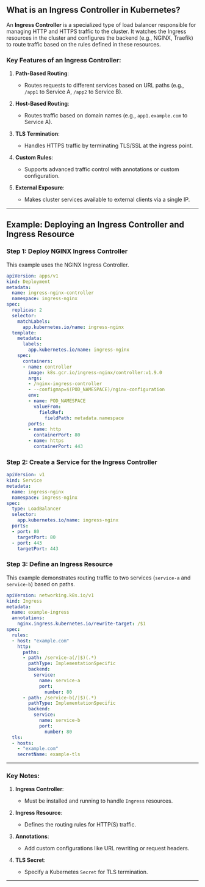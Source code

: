 ## What is an Ingress Controller in Kubernetes?

An **Ingress Controller** is a specialized type of load balancer responsible for managing HTTP and HTTPS traffic to the cluster. It watches the Ingress resources in the cluster and configures the backend (e.g., NGINX, Traefik) to route traffic based on the rules defined in these resources.

### Key Features of an Ingress Controller:

1. **Path-Based Routing**:
   - Routes requests to different services based on URL paths (e.g., `/app1` to Service A, `/app2` to Service B).

2. **Host-Based Routing**:
   - Routes traffic based on domain names (e.g., `app1.example.com` to Service A).

3. **TLS Termination**:
   - Handles HTTPS traffic by terminating TLS/SSL at the ingress point.

4. **Custom Rules**:
   - Supports advanced traffic control with annotations or custom configuration.

5. **External Exposure**:
   - Makes cluster services available to external clients via a single IP.

---

## Example: Deploying an Ingress Controller and Ingress Resource

### Step 1: Deploy NGINX Ingress Controller

This example uses the NGINX Ingress Controller.

```yaml
apiVersion: apps/v1
kind: Deployment
metadata:
  name: ingress-nginx-controller
  namespace: ingress-nginx
spec:
  replicas: 2
  selector:
    matchLabels:
      app.kubernetes.io/name: ingress-nginx
  template:
    metadata:
      labels:
        app.kubernetes.io/name: ingress-nginx
    spec:
      containers:
      - name: controller
        image: k8s.gcr.io/ingress-nginx/controller:v1.9.0
        args:
        - /nginx-ingress-controller
        - --configmap=$(POD_NAMESPACE)/nginx-configuration
        env:
        - name: POD_NAMESPACE
          valueFrom:
            fieldRef:
              fieldPath: metadata.namespace
        ports:
        - name: http
          containerPort: 80
        - name: https
          containerPort: 443
```

### Step 2: Create a Service for the Ingress Controller

```yaml
apiVersion: v1
kind: Service
metadata:
  name: ingress-nginx
  namespace: ingress-nginx
spec:
  type: LoadBalancer
  selector:
    app.kubernetes.io/name: ingress-nginx
  ports:
  - port: 80
    targetPort: 80
  - port: 443
    targetPort: 443
```

### Step 3: Define an Ingress Resource

This example demonstrates routing traffic to two services (`service-a` and `service-b`) based on paths.

```yaml
apiVersion: networking.k8s.io/v1
kind: Ingress
metadata:
  name: example-ingress
  annotations:
    nginx.ingress.kubernetes.io/rewrite-target: /$1
spec:
  rules:
  - host: "example.com"
    http:
      paths:
      - path: /service-a(/|$)(.*)
        pathType: ImplementationSpecific
        backend:
          service:
            name: service-a
            port:
              number: 80
      - path: /service-b(/|$)(.*)
        pathType: ImplementationSpecific
        backend:
          service:
            name: service-b
            port:
              number: 80
  tls:
  - hosts:
    - "example.com"
    secretName: example-tls
```

---

### Key Notes:

1. **Ingress Controller**:
   - Must be installed and running to handle `Ingress` resources.

2. **Ingress Resource**:
   - Defines the routing rules for HTTP(S) traffic.

3. **Annotations**:
   - Add custom configurations like URL rewriting or request headers.

4. **TLS Secret**:
   - Specify a Kubernetes `Secret` for TLS termination.

---